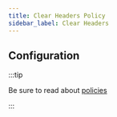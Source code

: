```yaml
---
title: Clear Headers Policy
sidebar_label: Clear Headers
---
```


<!-- Description goes here-->

## Configuration

:::tip

Be sure to read about [policies](/docs/policies)

:::

<PolicyConfig id="clear-headers-inbound" />
